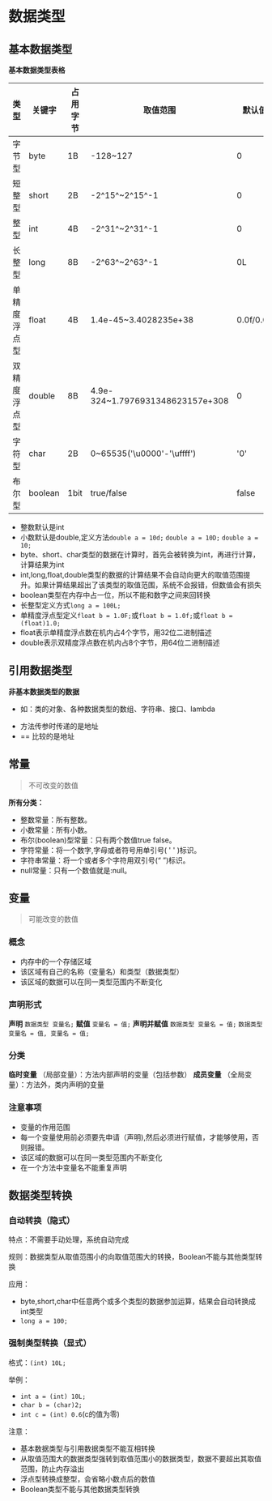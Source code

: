 # 数据类型

## 基本数据类型

**基本数据类型表格**

| 类型     | 关键字     | 占用字节 | 取值范围                             | 默认值       |
|--------|---------|------|----------------------------------|-----------|
| 字节型    | byte    | 1B   | -128~127                         | 0         |
| 短整型    | short   | 2B   | -2^15^~2^15^-1                    | 0         |
| 整型     | int     | 4B   | -2^31^~2^31^-1                   | 0         |
| 长整型    | long    | 8B   | -2^63^~2^63^-1                   | 0L        |
| 单精度浮点型 | float   | 4B   | 1.4e-45~3.4028235e+38            | 0.0f/0.0F |
| 双精度浮点型 | double  | 8B   | 4.9e-324~1.7976931348623157e+308 | 0         |
| 字符型    | char    | 2B   | 0~65535('\u0000'-'\uffff')       | '0'       |
| 布尔型    | boolean | 1bit | true/false                       | false     |

- 整数默认是int  
- 小数默认是double,定义方法`double a = 10d;`  `double a = 10D;` `double a = 10;`  
- byte、short、char类型的数据在计算时，首先会被转换为int，再进行计算，计算结果为int  
- int,long,float,double类型的数据的计算结果不会自动向更大的取值范围提升。如果计算结果超出了该类型的取值范围，系统不会报错，但数值会有损失  
- boolean类型在内存中占一位，所以不能和数字之间来回转换  
- 长整型定义方式`long a = 100L;`  
- 单精度浮点型定义`float b = 1.0F;`或`float b = 1.0f;`或`float b = (float)1.0;`  
- float表示单精度浮点数在机内占4个字节，用32位二进制描述  
- double表示双精度浮点数在机内占8个字节，用64位二进制描述     

## 引用数据类型

**非基本数据类型的数据**

* 如：类的对象、各种数据类型的数组、字符串、接口、lambda

- 方法传参时传递的是地址
- == 比较的是地址

## 常量

> 不可改变的数值

**所有分类：**
- 整数常量：所有整数。
- 小数常量：所有小数。
- 布尔(boolean)型常量：只有两个数值true false。
- 字符常量：将一个数字,字母或者符号用单引号( ' ' )标识。
- 字符串常量：将一个或者多个字符用双引号(“ ”)标识。
- null常量：只有一个数值就是:null。

## 变量

> 可能改变的数值

### 概念

- 内存中的一个存储区域
- 该区域有自己的名称（变量名）和类型（数据类型）
- 该区域的数据可以在同一类型范围内不断变化

### 声明形式

**声明**
`数据类型 变量名;`
**赋值**
`变量名 = 值;`
**声明并赋值**
`数据类型 变量名 = 值;`
`数据类型 变量名 = 值, 变量名 = 值;`

### 分类

**临时变量** （局部变量）：方法内部声明的变量（包括参数）
**成员变量** （全局变量）：方法外，类内声明的变量

### 注意事项

- 变量的作用范围
- 每一个变量使用前必须要先申请（声明),然后必须进行赋值，才能够使用，否则报错。
- 该区域的数据可以在同一类型范围内不断变化
- 在一个方法中变量名不能重复声明

## 数据类型转换

### 自动转换（隐式）

特点：不需要手动处理，系统自动完成

规则：数据类型从取值范围小的向取值范围大的转换，Boolean不能与其他类型转换

应用：

* byte,short,char中任意两个或多个类型的数据参加运算，结果会自动转换成int类型
* `long a = 100;`

### 强制类型转换（显式）

格式：`(int) 10L;`

举例：

* `int a = (int) 10L;`
* `char b = (char)2;`
* `int c = (int) 0.6`(c的值为零)

注意：

* 基本数据类型与引用数据类型不能互相转换
* 从取值范围大的数据类型强转到取值范围小的数据类型，数据不要超出其取值范围，防止内存溢出
* 浮点型转换成整型，会省略小数点后的数值
* Boolean类型不能与其他数据类型转换

